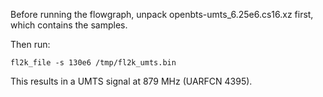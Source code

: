 Before running the flowgraph, unpack openbts-umts_6.25e6.cs16.xz first, which contains the samples.

Then run:
```
fl2k_file -s 130e6 /tmp/fl2k_umts.bin
```

This results in a UMTS signal at 879 MHz (UARFCN 4395).
